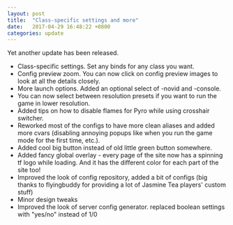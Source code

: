 ```yaml
---
layout: post
title:  "Class-specific settings and more"
date:   2017-04-29 16:48:22 +0800
categories: update
---
```


Yet another update has been released.

* Class-specific settings. Set any binds for any class you want.
* Config preview zoom. You can now click on config preview images to look at all the details closely.
* More launch options. Added an optional select of -novid and -console. 
* You can now select between resolution presets if you want to run the game in lower resolution.
* Added tips on how to disable flames for Pyro while using crosshair switcher.
* Reworked most of the configs to have more clean aliases and added more cvars (disabling annoying popups like when you run the game mode for the first time, etc.).
* Added cool big button instead of old little green button somewhere.
* Added fancy global overlay - every page of the site now has a spinning tf logo while loading. And it has the different color for each part of the site too!
* Improved the look of config repository, added a bit of configs (big thanks to flyingbuddy for providing a lot of Jasmine Tea players' custom stuff)
* Minor design tweaks
* Improved the look of server config generator. replaced boolean settings with "yes/no" instead of 1/0